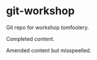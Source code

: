# git-workshop
Git repo for workshop tomfoolery.

Completed content.

Amended content but misspeelled.
